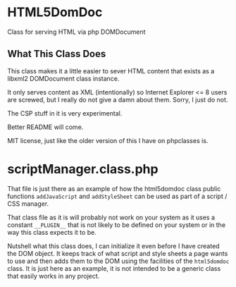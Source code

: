 HTML5DomDoc
===========

Class for serving HTML via php DOMDocument

What This Class Does
--------------------

This class makes it a little easier to sever HTML content that exists as a
libxml2 DOMDocument class instance.

It only serves content as XML (intentionally) so Internet Explorer <= 8 users
are screwed, but I really do not give a damn about them. Sorry, I just do not.

The CSP stuff in it is very experimental.

Better README will come.

MIT license, just like the older version of this I have on phpclasses is.




scriptManager.class.php
=======================

That file is just there as an example of how the html5domdoc class public
functions `addJavaScript` and `addStyleSheet` can be used as part of a script
/ CSS manager.

That class file as it is will probably not work on your system as it uses a
constant `__PLUGIN__` that is not likely to be defined on your system or in the
way this class expects it to be.

Nutshell what this class does, I can initialize it even before I have created
the DOM object. It keeps track of what script and style sheets a page wants to
use and then adds them to the DOM using the facilities of the `html5domdoc`
class. It is just here as an example, it is not intended to be a generic class
that easily works in any project.